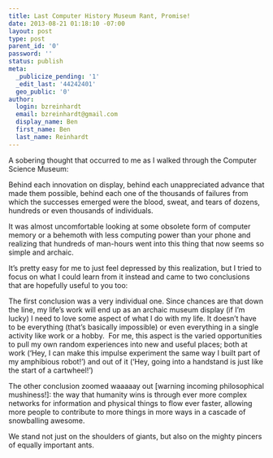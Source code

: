 ```yaml
---
title: Last Computer History Museum Rant, Promise!
date: 2013-08-21 01:18:10 -07:00
layout: post
type: post
parent_id: '0'
password: ''
status: publish
meta:
  _publicize_pending: '1'
  _edit_last: '44242401'
  geo_public: '0'
author:
  login: bzreinhardt
  email: bzreinhardt@gmail.com
  display_name: Ben
  first_name: Ben
  last_name: Reinhardt
---
```


<p>A sobering thought that occurred to me as I walked through the Computer Science Museum:</p>
<p>Behind each innovation on display, behind each unappreciated advance that made them possible, behind each one of the thousands of failures from which the successes emerged were the blood, sweat, and tears of dozens, hundreds or even thousands of individuals.</p>
<p>It was almost uncomfortable looking at some obsolete form of computer memory or a behemoth with less computing power than your phone and realizing that hundreds of man-hours went into this thing that now seems so simple and archaic.</p>
<p>It’s pretty easy for me to just feel depressed by this realization, but I tried to focus on what I could learn from it instead and came to two conclusions that are hopefully useful to you too:</p>
<p>The first conclusion was a very individual one. Since chances are that down the line, my life’s work will end up as an archaic museum display (if I’m lucky) I need to love some aspect of what I do with my life. It doesn’t have to be everything (that’s basically impossible) or even everything in a single activity like work or a hobby.  For me, this aspect is the varied opportunities to pull my own random experiences into new and useful places; both at work (‘Hey, I can make this impulse experiment the same way I built part of my amphibious robot!’) and out of it (‘Hey, going into a handstand is just like the start of a cartwheel!’)</p>
<p>The other conclusion zoomed waaaaay out [warning incoming philosophical mushiness!]: the way that humanity wins is through ever more complex networks for information and physical things to flow ever faster, allowing more people to contribute to more things in more ways in a cascade of snowballing awesome.</p>
<p>We stand not just on the shoulders of giants, but also on the mighty pincers of equally important ants.</p>
